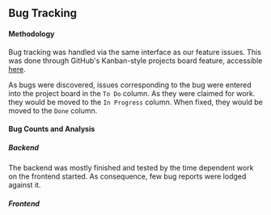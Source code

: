 ## Bug Tracking

#### Methodology
Bug tracking was handled via the same interface as our feature issues.
This was done through GitHub's Kanban-style projects board feature, accessible [here](https://github.com/hgzimmerman/SWEN344-web-project/projects/).

As bugs were discovered, issues corresponding to the bug were entered into the project board in the `To Do` column.
As they were claimed for work. they would be moved to the `In Progress` column.
When fixed, they would be moved to the `Done` column.

#### Bug Counts and Analysis

##### Backend
The backend was mostly finished and tested by the time dependent work on the frontend started.
As consequence, few bug reports were lodged against it.

##### Frontend